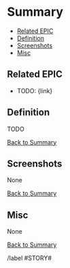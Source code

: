 # Summary

* [Related EPIC](#related-epic)
* [Definition](#definition)
* [Screenshots](#screenshots)
* [Misc](#misc)

## Related EPIC

* TODO: {link}

## Definition

TODO

[Back to Summary](#summary)

## Screenshots

None

[Back to Summary](#summary)

## Misc

None

[Back to Summary](#summary)

/label #STORY#
